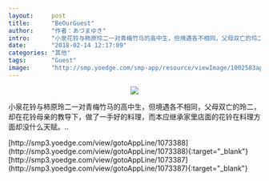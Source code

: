 ```yaml
---
layout:     post
title:      "BeOurGuest"
author:     "作者：あづまゆき"
intro:      "小泉花铃与柿原玲二一对青梅竹马的高中生，但境遇各不相同，父母双亡的玲二，却在花铃母亲的教导下，做了一手好的料理，而本应继承家里店面的花铃在料理方面却没什么天赋。.."
date:       "2018-02-14 12:17:09"
categories: "其他"
tags:       "Guest"
image:      "http://smp.yoedge.com/smp-app/resource/viewImage/1002583appline.png"
---
```

<div style="text-align: center">
<p><img src="http://smp.yoedge.com/smp-app/resource/viewImage/1002583appline.png"/></p>
</div>
<p class="post-meta">
<span>小泉花铃与柿原玲二一对青梅竹马的高中生，但境遇各不相同，父母双亡的玲二，却在花铃母亲的教导下，做了一手好的料理，而本应继承家里店面的花铃在料理方面却没什么天赋。..</span>
</p>
[http://smp3.yoedge.com/view/gotoAppLine/1073388](http://smp3.yoedge.com/view/gotoAppLine/1073388){:target="_blank"}
[http://smp3.yoedge.com/view/gotoAppLine/1073387](http://smp3.yoedge.com/view/gotoAppLine/1073387){:target="_blank"}


